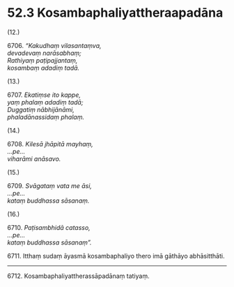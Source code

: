 # 52.3 Kosambaphaliyattheraapadāna

(12.)

6706\. _“Kakudhaṃ vilasantaṃva,_  
_devadevaṃ narāsabhaṃ;_  
_Rathiyaṃ paṭipajjantaṃ,_  
_kosambaṃ adadiṃ tadā._  

(13.)

6707\. _Ekatiṃse ito kappe,_  
_yaṃ phalaṃ adadiṃ tadā;_  
_Duggatiṃ nābhijānāmi,_  
_phaladānassidaṃ phalaṃ._  

(14.)

6708\. _Kilesā jhāpitā mayhaṃ,_  
_…pe…_  
_viharāmi anāsavo._  

(15.)

6709\. _Svāgataṃ vata me āsi,_  
_…pe…_  
_kataṃ buddhassa sāsanaṃ._  

(16.)

6710\. _Paṭisambhidā catasso,_  
_…pe…_  
_kataṃ buddhassa sāsanaṃ”._  

6711\. Itthaṃ sudaṃ āyasmā kosambaphaliyo thero imā gāthāyo abhāsitthāti.

---

6712\. Kosambaphaliyattherassāpadānaṃ tatiyaṃ.
